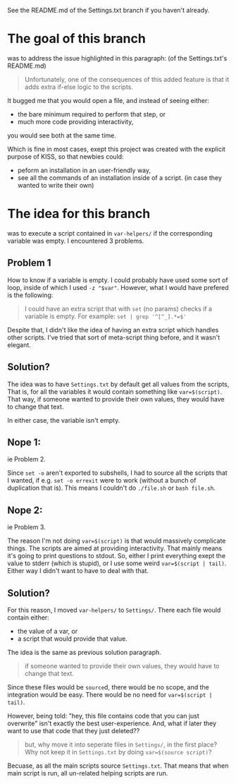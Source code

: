See the README.md of the Settings.txt branch if you haven't already.

# The goal of this branch
was to address the issue highlighted in this paragraph: (of the Settings.txt's README.md)

> Unfortunately, one of the consequences of this added feature is that it adds extra if-else logic to the scripts.

It bugged me that you would open a file, and
instead of seeing either:

- the bare minimum required to perform that step, or
- much more code providing interactivity,

you would see both at the same time.

Which is fine in most cases,
exept this project was created with the explicit purpose of KISS,
so that newbies could:

- peform an installation in an user-friendly way,
- see all the commands of an installation inside of a script.
  (in case they wanted to write their own)

# The idea for this branch
was to execute a script contained in `var-helpers/`
if the corresponding variable was empty.
I encountered 3 problems.

## Problem 1
How to know if a variable is empty.
I could probably have used some sort of loop,
inside of which I used `-z "$var"`.
However, what I would have prefered is the following:

> I could have an extra script that with `set` (no params) checks if a variable is empty.
> For example: `set | grep '^[^_].*=$'`

Despite that,
I didn't like the idea of having an extra script which handles other scripts.
I've tried that sort of meta-script thing before, and it wasn't elegant.

## Solution?
The idea was to have `Settings.txt` by default get all values from the scripts,
That is,
for all the variables it would contain something like `var=$(script)`.
That way,
if someone wanted to provide their own values,
they would have to change that text.

In either case, the variable isn't empty.

## Nope 1:
ie Problem 2.

Since `set -o` aren't exported to subshells,
I had to source all the scripts that I wanted, 
if e.g. `set -o errexit` were to work (without a bunch of duplication that is).
This means I couldn't do `./file.sh` or `bash file.sh`.

## Nope 2:
ie Problem 3.

The reason I'm not doing `var=$(script)` is that would massively complicate things.
The scripts are aimed at providing interactivity.
That mainly means it's going to print questions to stdout.
So, either I print everything exept the value to stderr (which is stupid),
or I use some weird `var=$(script | tail)`.
Either way I didn't want to have to deal with that.

## Solution?
For this reason,
I moved `var-helpers/` to `Settings/`.
There each file would contain either:
- the value of a var, or 
- a script that would provide that value.

The idea is the same as previous solution paragraph.

> if someone wanted to provide their own values,
> they would have to change that text.

Since these files would be `source`d,
there would be no scope, and the integration would be easy.
There would be no need for `var=$(script | tail)`.

However, being told:
"hey, this file contains code that you can just overwrite"
isn't exactly the best user-experience.
And, what if later they want to use that code that they just deleted??

> but, why move it into seperate files in `Settings/`, in the first place?
> Why not keep it in `Settings.txt` by doing `var=$(source script)`? 

Becuase, as all the main scripts source `Settings.txt`.
That means that when main script is run, all un-related helping scripts are run.
